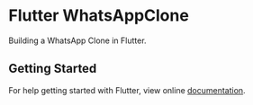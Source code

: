 # Flutter WhatsAppClone

Building a WhatsApp Clone in Flutter.

## Getting Started

For help getting started with Flutter, view online
[documentation](https://flutter.io/).
